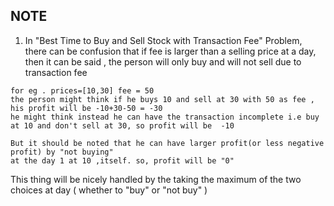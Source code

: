 ## NOTE

1) In "Best Time to Buy and Sell Stock with Transaction Fee" Problem, there can be confusion that if fee is larger than a selling price at a day, then it can be said , the person will only buy and will not sell due to transaction fee

```   
for eg . prices=[10,30] fee = 50
the person might think if he buys 10 and sell at 30 with 50 as fee , his profit will be -10+30-50 = -30
he might think instead he can have the transaction incomplete i.e buy at 10 and don't sell at 30, so profit will be  -10

But it should be noted that he can have larger profit(or less negative profit) by "not buying"
at the day 1 at 10 ,itself. so, profit will be "0"
```

This thing will be nicely handled by the taking the maximum of the two choices at day ( whether to "buy" or "not buy" ) 